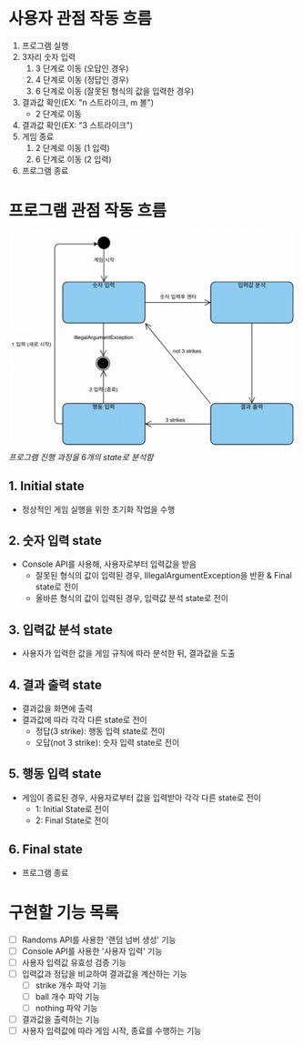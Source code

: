 # 사용자 관점 작동 흐름

1. 프로그램 실행
2. 3자리 숫자 입력
    1. 3 단계로 이동 (오답인 경우)
    2. 4 단계로 이동 (정답인 경우)
    3. 6 단계로 이동 (잘못된 형식의 값을 입력한 경우)
3. 결과값 확인(EX: "n 스트라이크, m 볼")
    - 2 단계로 이동
4. 결과값 확인(EX: "3 스트라이크")
5. 게임 종료
    1. 2 단계로 이동 (1 입력)
    2. 6 단계로 이동 (2 입력)
6. 프로그램 종료

# 프로그램 관점 작동 흐름

![state-diagram](https://raw.githubusercontent.com/wonju-dev/java-baseball/wonju-dev/docs/%EC%8A%A4%ED%81%AC%EB%A6%B0%EC%83%B7%202022-11-03%20%EC%98%A4%ED%9B%84%202.05.35.png)
*프로그램 진행 과정을 6개의 state로 분석함*

## 1. Initial state

- 정상적인 게임 실행을 위한 초기화 작업을 수행

## 2. 숫자 입력 state

- Console API를 사용해, 사용자로부터 입력값을 받음
    - 잘못된 형식의 값이 입력된 경우, IllegalArgumentException을 반환 & Final state로 전이
    - 올바른 형식의 값이 입력된 경우, 입력값 분석 state로 전이

## 3. 입력값 분석 state

- 사용자가 입력한 값을 게임 규칙에 따라 분석한 뒤, 결과값을 도출

## 4. 결과 출력 state

- 결과값을 화면에 출력
- 결과값에 따라 각각 다른 state로 전이
    - 정답(3 strike): 행동 입력 state로 전이
    - 오답(not 3 strike): 숫자 입력 state로 전이

## 5. 행동 입력 state

- 게임이 종료된 경우, 사용자로부터 값을 입력받아 각각 다른 state로 전이
    - 1: Initial State로 전이
    - 2: Final State로 전이

## 6. Final state

- 프로그램 종료

# 구현할 기능 목록

- [ ] Randoms API를 사용한 '랜덤 넘버 생성' 기능
- [ ] Console API를 사용한 '사용자 입력' 기능
- [ ] 사용자 입력값 유효성 검증 기능
- [ ] 입력값과 정답을 비교하여 결과값을 계산하는 기능
    - [ ] strike 개수 파악 기능
    - [ ] ball 개수 파악 기능
    - [ ] nothing 파악 기능
- [ ] 결과값을 출력하는 기능
- [ ] 사용자 입력값에 따라 게임 시작, 종료를 수행하는 기능
